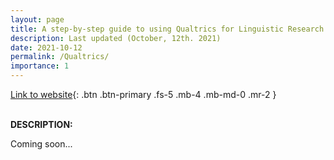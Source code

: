 ```yaml
---
layout: page
title: A step-by-step guide to using Qualtrics for Linguistic Research
description: Last updated (October, 12th. 2021)
date: 2021-10-12
permalink: /Qualtrics/
importance: 1
---
```


[Link to website](http://www.sarroniz.com/tutorial_qualtrics/){: .btn .btn-primary .fs-5 .mb-4 .mb-md-0 .mr-2 }
<br>
<br>

**DESCRIPTION:**  

Coming soon...
